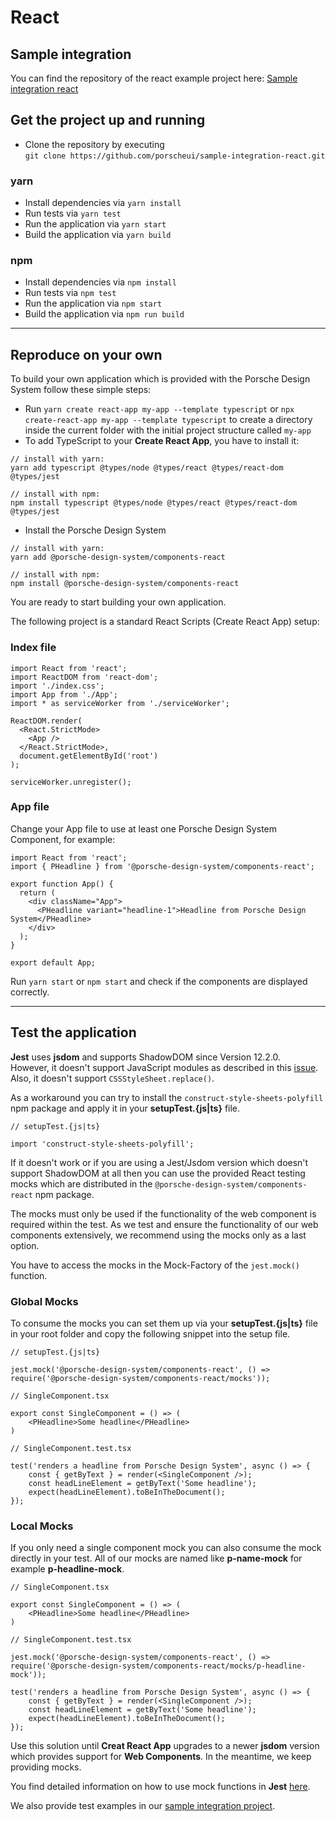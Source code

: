 # React
## Sample integration

You can find the repository of the react example project here: [Sample integration react](https://github.com/porscheui/sample-integration-react.git)

## Get the project up and running
* Clone the repository by executing <br>
`git clone https://github.com/porscheui/sample-integration-react.git`

### yarn
* Install dependencies via `yarn install`
* Run tests via `yarn test`
* Run the application via `yarn start`
* Build the application via `yarn build`

### npm
* Install dependencies via `npm install`
* Run tests via `npm test`
* Run the application via `npm start`
* Build the application via `npm run build`

---

## Reproduce on your own
To build your own application which is provided with the Porsche Design System follow these simple steps:

* Run `yarn create react-app my-app --template typescript` or `npx create-react-app my-app --template typescript` to create a directory inside the current 
folder with the initial project structure called `my-app` 
* To add TypeScript to your **Create React App**, you have to install it:
```
// install with yarn:
yarn add typescript @types/node @types/react @types/react-dom @types/jest

// install with npm:
npm install typescript @types/node @types/react @types/react-dom @types/jest
```
* Install the Porsche Design System  

``` 
// install with yarn:
yarn add @porsche-design-system/components-react

// install with npm:
npm install @porsche-design-system/components-react
```

You are ready to start building your own application.

The following project is a standard React Scripts (Create React App) setup:

### Index file
``` 
import React from 'react';
import ReactDOM from 'react-dom';
import './index.css';
import App from './App';
import * as serviceWorker from './serviceWorker';

ReactDOM.render(
  <React.StrictMode>
    <App />
  </React.StrictMode>,
  document.getElementById('root')
);

serviceWorker.unregister();
``` 

### App file

Change your App file to use at least one Porsche Design System Component, for example:

``` 
import React from 'react';
import { PHeadline } from '@porsche-design-system/components-react';

export function App() {
  return (
    <div className="App">
      <PHeadline variant="headline-1">Headline from Porsche Design System</PHeadline>
    </div>
  );
}

export default App;
```

Run `yarn start` or `npm start` and check if the components are displayed correctly.

---

## Test the application

**Jest** uses **jsdom** and supports ShadowDOM since Version 12.2.0.  
However, it doesn't support JavaScript modules as described in this [issue](https://github.com/jsdom/jsdom/issues/2475).  
Also, it doesn't support `CSSStyleSheet.replace()`.

As a workaround you can try to install the `construct-style-sheets-polyfill` npm package and apply it in your **setupTest.{js|ts}** file.

```tsx
// setupTest.{js|ts}

import 'construct-style-sheets-polyfill';
```

If it doesn't work or if you are using a Jest/Jsdom version which doesn't support ShadowDOM at all then you can
use the provided React testing mocks which are distributed in the `@porsche-design-system/components-react` npm package.

The mocks must only be used if the functionality of the web component is required within the test.
As we test and ensure the functionality of our web components extensively, we recommend using the mocks only as a last option.

You have to access the mocks in the Mock-Factory of the `jest.mock()` function. 

### Global Mocks

To consume the mocks you can set them up via your **setupTest.{js|ts}** file in your root folder and copy the following snippet into the setup file.

```
// setupTest.{js|ts}

jest.mock('@porsche-design-system/components-react', () => require('@porsche-design-system/components-react/mocks'));
```

```
// SingleComponent.tsx

export const SingleComponent = () => (
    <PHeadline>Some headline</PHeadline>
)
```

```
// SingleComponent.test.tsx

test('renders a headline from Porsche Design System', async () => {
    const { getByText } = render(<SingleComponent />);
    const headLineElement = getByText('Some headline');
    expect(headLineElement).toBeInTheDocument();
});
```

### Local Mocks
If you only need a single component mock you can also consume the mock directly in your test. All of our mocks are named like **p-name-mock** for example **p-headline-mock**.

```
// SingleComponent.tsx

export const SingleComponent = () => (
    <PHeadline>Some headline</PHeadline>
)
```

```
// SingleComponent.test.tsx

jest.mock('@porsche-design-system/components-react', () => require('@porsche-design-system/components-react/mocks/p-headline-mock'));

test('renders a headline from Porsche Design System', async () => {
    const { getByText } = render(<SingleComponent />);
    const headLineElement = getByText('Some headline');
    expect(headLineElement).toBeInTheDocument();
});
```

Use this solution until **Creat React App** upgrades to a newer **jsdom** version which provides support for **Web Components**.
In the meantime, we keep providing mocks.
 
You find detailed information on how to use mock functions in **Jest** [here](https://jestjs.io/docs/en/mock-functions.html).
   
We also provide test examples in our [sample integration project](https://github.com/porscheui/sample-integration-react/blob/master/src/tests/App.test.tsx).
